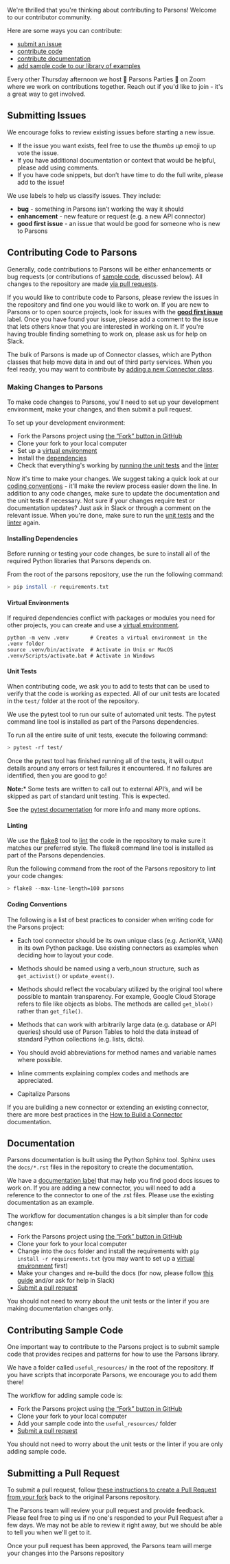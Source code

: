 We're thrilled that you're thinking about contributing to Parsons! Welcome to our contributor community.

Here are some ways you can contribute:

* [submit an issue](#submitting-issues)
* [contribute code](#contributing-code-to-parsons)
* [contribute documentation](#documentation)
* [add sample code to our library of examples](#contributing-sample-code) 

Every other Thursday afternoon we host 🎉 Parsons Parties 🎉 on Zoom where we work on contributions together. Reach out if you'd like to join - it's a great way to get involved.

## Submitting Issues

We encourage folks to review existing issues before starting a new issue.

* If the issue you want exists, feel free to use the *thumbs up* emoji to up vote the issue.
* If you have additional documentation or context that would be helpful, please add using comments.
* If you have code snippets, but don’t have time to do the full write, please add to the issue!

We use labels to help us classify issues. They include:
* **bug** - something in Parsons isn’t working the way it should
* **enhancement** - new feature or request (e.g. a new API connector)
* **good first issue** - an issue that would be good for someone who is new to Parsons

## Contributing Code to Parsons

Generally, code contributions to Parsons will be either enhancements or bug requests (or contributions of [sample code](#sample-code), discussed below). All changes to the repository are made [via pull requests](#submitting-a-pull-request).

If you would like to contribute code to Parsons, please review the issues in the repository and find one you would like to work on. If you are new to Parsons or to open source projects, look for issues with the [**good first issue**](https://github.com/move-coop/parsons/issues?q=is%3Aissue+is%3Aopen+label%3A%22good+first+issue%22) label. Once you have found your issue, please add a comment to the issue that lets others know that you are interested in working on it. If you're having trouble finding something to work on, please ask us for help on Slack.

The bulk of Parsons is made up of Connector classes, which are Python classes that help move data in and out of third party services. When you feel ready, you may want to contribute by [adding a new Connector class](https://move-coop.github.io/parsons/html/build_a_connector.html).

### Making Changes to Parsons

To make code changes to Parsons, you'll need to set up your development environment, make your changes, and then submit a pull request.

To set up your development environment:

* Fork the Parsons project using [the “Fork” button in GitHub](https://guides.github.com/activities/forking/)
* Clone your fork to your local computer
* Set up a [virtual environment](#virtual-environments)
* Install the [dependencies](#installing-dependencies)
* Check that everything's working by [running the unit tests](#unit-tests) and the [linter](#linting)

Now it's time to make your changes. We suggest taking a quick look at our [coding conventions](#coding-conventions) - it'll make the review process easier down the line. In addition to any code changes, make sure to update the documentation and the unit tests if necessary. Not sure if your changes require test or documentation updates? Just ask in Slack or through a comment on the relevant issue.  When you're done, make sure to run the [unit tests](#unit-tests) and the [linter](#linting) again.

#### Installing Dependencies

Before running or testing your code changes, be sure to install all of the required Python libraries that Parsons depends on.

From the root of the parsons repository, use the run the following command:

```bash
> pip install -r requirements.txt
```

#### Virtual Environments

If required dependencies conflict with packages or modules you need for other projects, you can create and use a [virtual environment](https://docs.python.org/3/library/venv.html).

```
python -m venv .venv       # Creates a virtual environment in the .venv folder 
source .venv/bin/activate  # Activate in Unix or MacOS
.venv/Scripts/activate.bat # Activate in Windows 
```

#### Unit Tests

When contributing code, we ask you to add to tests that can be used to verify that the code is working as expected. All of our unit tests are located in the `test/` folder at the root of the repository.

We use the pytest tool to run our suite of automated unit tests. The pytest command line tool is installed as part of the Parsons dependencies.

To run all the entire suite of unit tests, execute the following command:

```bash
> pytest -rf test/
```

Once the pytest tool has finished running all of the tests, it will output details around any errors or test failures it encountered. If no failures are identified, then you are good to go!

**Note:*** Some tests are written to call out to external API’s, and will be skipped as part of standard unit testing. This is expected.

See the [pytest documentation](https://docs.pytest.org/en/latest/contents.html) for more info and many more options.

#### Linting

We use the [flake8](http://flake8.pycqa.org/en/latest/) tool to [lint](https://en.wikipedia.org/wiki/Lint_(software)) the code in the repository to make sure it matches our preferred style. The flake8 command line tool is installed as part of the Parsons dependencies.

Run the following command from the root of the Parsons repository to lint your code changes:

```bash
> flake8 --max-line-length=100 parsons
```

#### Coding Conventions

The following is a list of best practices to consider when writing code for the Parsons project:

* Each tool connector should be its own unique class (e.g. ActionKit, VAN) in its own Python package. Use existing connectors as examples when deciding how to layout your code.

* Methods should be named using a verb_noun structure, such as `get_activist()` or `update_event()`.

* Methods should reflect the vocabulary utilized by the original tool where possible to mantain transparency. For example, Google Cloud Storage refers to file like objects as blobs. The methods are called `get_blob()` rather than `get_file()`.

* Methods that can work with arbitrarily large data (e.g. database or API queries) should use of Parson Tables to hold the data instead of standard Python collections (e.g. lists, dicts).

* You should avoid abbreviations for method names and variable names where possible.

* Inline comments explaining complex codes and methods are appreciated.

* Capitalize Parsons

If you are building a new connector or extending an existing connector, there are more best practices in the [How to Build a Connector](https://move-coop.github.io/parsons/html/build_a_connector.html) documentation. 

## Documentation

Parsons documentation is built using the Python Sphinx tool. Sphinx uses the `docs/*.rst` files in the repository to create the documentation.

We have a [documentation label](https://github.com/move-coop/parsons/issues?q=is%3Aissue+is%3Aopen+label%3Adocumentation) that may help you find good docs issues to work on. If you are adding a new connector, you will need to add a reference to the connector to one of the .rst files. Please use the existing documentation as an example.

The workflow for documentation changes is a bit simpler than for code changes:

* Fork the Parsons project using [the “Fork” button in GitHub](https://guides.github.com/activities/forking/)
* Clone your fork to your local computer
* Change into the `docs` folder and install the requirements with `pip install -r requirements.txt` (you may want to set up a [virtual environment](#virtual-environments) first)
* Make your changes and re-build the docs (for now, please follow [this guide](https://www.sphinx-doc.org/en/master/usage/quickstart.html) and/or ask for help in Slack)
* [Submit a pull request](#submitting-a-pull-request)

You should not need to worry about the unit tests or the linter if you are making documentation changes only.

## Contributing Sample Code

One important way to contribute to the Parsons project is to submit sample code that provides recipes and patterns for how to use the Parsons library.

We have a folder called `useful_resources/` in the root of the repository. If you have scripts that incorporate Parsons, we encourage you to add them there!

The workflow for adding sample code is:

* Fork the Parsons project using [the “Fork” button in GitHub](https://guides.github.com/activities/forking/)
* Clone your fork to your local computer
* Add your sample code into the `useful_resources/` folder
* [Submit a pull request](#submitting-a-pull-request)

You should not need to worry about the unit tests or the linter if you are only adding sample code.

## Submitting a Pull Request

To submit a pull request, follow [these instructions to create a Pull Request from your fork](https://help.github.com/en/github/collaborating-with-issues-and-pull-requests/creating-a-pull-request-from-a-fork) back to the original Parsons repository. 

The Parsons team will review your pull request and provide feedback. Please feel free to ping us if no one's responded to your Pull Request after a few days. We may not be able to review it right away, but we should be able to tell you when we'll get to it. 

Once your pull request has been approved, the Parsons team will merge your changes into the Parsons repository
